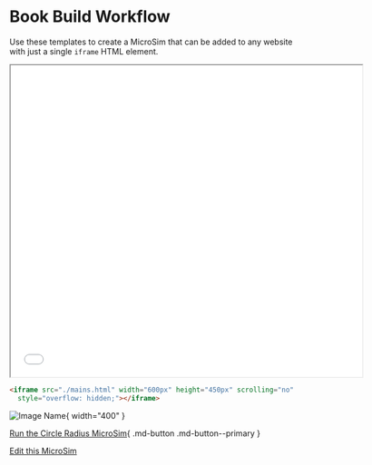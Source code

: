 # Book Build Workflow

Use these templates to create a MicroSim that can
be added to any website with just a single ```iframe``` HTML element.

<iframe src="./main.html" width="620px" height="550px" scrolling="no"
  style="overflow: hidden;"></iframe>

```html
<iframe src="./mains.html" width="600px" height="450px" scrolling="no"
  style="overflow: hidden;"></iframe>
```

![Image Name](./template.png){ width="400" }

[Run the Circle Radius MicroSim](./main.html){ .md-button .md-button--primary }

[Edit this MicroSim](https://editor.p5js.org/dmccreary/sketches/dJq4nTXE4)